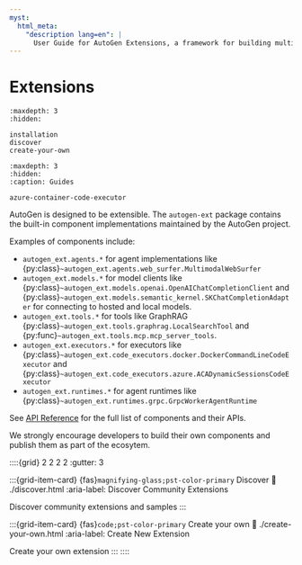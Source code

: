 ```yaml
---
myst:
  html_meta:
    "description lang=en": |
      User Guide for AutoGen Extensions, a framework for building multi-agent applications with AI agents.
---
```


# Extensions

```{toctree}
:maxdepth: 3
:hidden:

installation
discover
create-your-own
```

```{toctree}
:maxdepth: 3
:hidden:
:caption: Guides

azure-container-code-executor
```

AutoGen is designed to be extensible. The `autogen-ext` package contains the built-in component implementations maintained by the AutoGen project.

Examples of components include:

- `autogen_ext.agents.*` for agent implementations like {py:class}`~autogen_ext.agents.web_surfer.MultimodalWebSurfer`
- `autogen_ext.models.*` for model clients like {py:class}`~autogen_ext.models.openai.OpenAIChatCompletionClient` and {py:class}`~autogen_ext.models.semantic_kernel.SKChatCompletionAdapter` for connecting to hosted and local models.
- `autogen_ext.tools.*` for tools like GraphRAG {py:class}`~autogen_ext.tools.graphrag.LocalSearchTool` and {py:func}`~autogen_ext.tools.mcp.mcp_server_tools`.
- `autogen_ext.executors.*` for executors like {py:class}`~autogen_ext.code_executors.docker.DockerCommandLineCodeExecutor` and {py:class}`~autogen_ext.code_executors.azure.ACADynamicSessionsCodeExecutor`
- `autogen_ext.runtimes.*` for agent runtimes like {py:class}`~autogen_ext.runtimes.grpc.GrpcWorkerAgentRuntime`

See [API Reference](../../reference/index.md) for the full list of components and their APIs.

We strongly encourage developers to build their own components and publish them as part of the ecosytem.

::::{grid} 2 2 2 2
:gutter: 3

:::{grid-item-card} {fas}`magnifying-glass;pst-color-primary` Discover
:link: ./discover.html
:aria-label: Discover Community Extensions

Discover community extensions and samples
:::

:::{grid-item-card} {fas}`code;pst-color-primary` Create your own
:link: ./create-your-own.html
:aria-label: Create New Extension

Create your own extension
:::
::::
